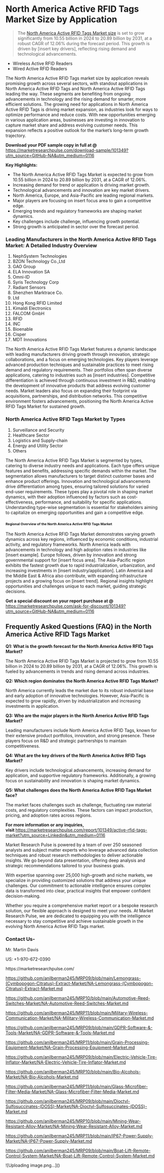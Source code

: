 <h1>North America Active RFID Tags Market&nbsp;Size by Application</h1><blockquote><p>The <a href="https://marketresearchpulse.com/download-sample/101349?utm_source=GitHub-NA&amp;utm_medium=0116">North America Active RFID Tags Market size</a> is set to grow significantly from 10.55 billion in 2024 to 20.89 billion by 2031, at a robust CAGR of 12.06% during the forecast period. This growth is driven by [insert key drivers], reflecting rising demand and technological advancements.</p></blockquote><ul><li>Wireless Active RFID Readers<li> Wired Active RFID Readers</li></ul><p>The North America Active RFID Tags market size by application reveals promising growth across several sectors, with standout applications in North America Active RFID Tags and North America Active RFID Tags leading the way. These segments are benefiting from ongoing advancements in technology and the rising demand for smarter, more efficient solutions. The growing need for applications in North America Active RFID Tags is driving market expansion, as industries look for ways to optimize performance and reduce costs. With new opportunities emerging in various application areas, businesses are investing in innovation to capture market share and address evolving customer needs. This expansion reflects a positive outlook for the market’s long-term growth trajectory.</p><p><strong>Download your PDF sample copy in full at @ </strong><a href="https://marketresearchpulse.com/download-sample/101349?utm_source=GitHub-NA&amp;utm_medium=0116">https://marketresearchpulse.com/download-sample/101349?utm_source=GitHub-NA&amp;utm_medium=0116</a></p><p><strong>Key Highlights: </strong></p><ul><li>The North America Active RFID Tags Market is expected to grow from 10.55 billion in 2024 to 20.89 billion by 2031, at a CAGR of 12.06%.</li><li>Increasing demand for trend or application is driving market growth.</li><li>Technological advancements and innovation are key market drivers.</li><li>North America, Europe, and Asia-Pacific are leading regional markets.</li><li>Major players are focusing on insert focus area to gain a competitive edge.</li><li>Emerging trends and regulatory frameworks are shaping market dynamics.</li><li>Key challenges include challenge, influencing growth potential.</li><li>Strong growth is anticipated in sector over the forecast period.</li></ul><h3>Leading Manufacturers in the North America Active RFID Tags Market: A Detailed Industry Overview</h3><ol><li>NephSystem Technologies</li><li>BZON Technology Co.,Ltd</li><li>GAO Group</li><li>ELA Innovation SA</li><li>Omni-ID</li><li>Syris Technology Corp</li><li>Radiant Sensors</li><li>Shenzhen Marktrace Co.</li><li>Ltd</li><li>Hong Kong RFID Limited</li><li>Kimaldi Electronics</li><li>FALCOM GmbH</li><li>RFID</li><li>INC</li><li>Bioenable</li><li>Cisper</li><li>MDT Innovations</li></ol><div class="flex max-w-full flex-col flex-grow"><div class="min-h-8 text-message flex w-full flex-col items-end gap-2 whitespace-normal break-words [.text-message+&amp;]:mt-5" dir="auto" data-message-author-role="assistant" data-message-id="fd8432e4-4910-450d-b182-61b7bfb0a01f" data-message-model-slug="gpt-4o"><div class="flex w-full flex-col gap-1 empty:hidden first:pt-[3px]"><div class="markdown prose w-full break-words dark:prose-invert light"><p>The North America Active RFID Tags Market features a dynamic landscape with leading manufacturers driving growth through innovation, strategic collaborations, and a focus on emerging technologies. Key players leverage advanced production techniques and sustainable practices to meet rising demand and regulatory requirements. Their portfolios often span diverse applications, catering to industries such as [insert industries]. Competitive differentiation is achieved through continuous investment in R&amp;D, enabling the development of innovative products that address evolving customer needs. Market leaders also focus on expanding their footprint via acquisitions, partnerships, and distribution networks. This competitive environment fosters advancements, positioning the North America Active RFID Tags Market for sustained growth.</p></div></div></div></div><h3>North America Active RFID Tags Market by Types</h3><ol><li>Surveillance and Security<li> Healthcare Sector<li> Logistics and Supply-chain<li> Energy and Utility Sector<li> Others</li></ol><div class="flex max-w-full flex-col flex-grow"><div class="min-h-8 text-message flex w-full flex-col items-end gap-2 whitespace-normal break-words [.text-message+&amp;]:mt-5" dir="auto" data-message-author-role="assistant" data-message-id="084470be-0bb7-4664-bddf-5156b4f41249" data-message-model-slug="gpt-4o-mini"><div class="flex w-full flex-col gap-1 empty:hidden first:pt-[3px]"><div class="markdown prose w-full break-words dark:prose-invert light"><p>The North America Active RFID Tags Market is segmented by types, catering to diverse industry needs and applications. Each type offers unique features and benefits, addressing specific demands within the market. The segmentation allows manufacturers to target distinct customer bases and enhance product offerings. Innovation and technological advancements drive differentiation among types, ensuring tailored solutions for varied end-user requirements. These types play a pivotal role in shaping market dynamics, with their adoption influenced by factors such as cost-effectiveness, performance, and suitability for specific applications. Understanding type-wise segmentation is essential for stakeholders aiming to capitalize on emerging opportunities and gain a competitive edge.</p></div></div></div></div><h3><span style="font-size: 11px;">Regional Overview of the North America Active RFID Tags Market</span></h3><div class="flex max-w-full flex-col flex-grow"><div class="min-h-8 text-message flex w-full flex-col items-end gap-2 whitespace-normal break-words [.text-message+&amp;]:mt-5" dir="auto" data-message-author-role="assistant" data-message-id="e9038762-ce64-4e30-91c9-9bd413514231" data-message-model-slug="gpt-4o-mini"><div class="flex w-full flex-col gap-1 empty:hidden first:pt-[3px]"><div class="markdown prose w-full break-words dark:prose-invert light"><p>The North America Active RFID Tags Market demonstrates varying growth dynamics across key regions, influenced by economic conditions, industrial activity, and regulatory frameworks. North America leads with advancements in technology and high adoption rates in industries like [insert example]. Europe follows, driven by innovation and strong governmental support for [insert focus area]. The Asia-Pacific region exhibits the fastest growth due to rapid industrialization, urbanization, and increasing investments in [insert industry/application]. Latin America and the Middle East &amp; Africa also contribute, with expanding infrastructure projects and a growing focus on [insert trend]. Regional insights highlight opportunities and challenges unique to each market, guiding strategic decisions.</p></div></div></div></div><p><strong>Get a special discount on your report purchase at @ </strong><a href="https://marketresearchpulse.com/ask-for-discount/101349?utm_source=GitHub-NA&amp;utm_medium=0116">https://marketresearchpulse.com/ask-for-discount/101349?utm_source=GitHub-NA&amp;utm_medium=0116</a></p><h2>Frequently Asked Questions (FAQ) in the North America Active RFID Tags Market</h2><p><strong>Q1: What is the growth forecast for the North America Active RFID Tags Market?</strong></p><p>The North America Active RFID Tags Market is projected to grow from 10.55 billion in 2024 to 20.89 billion by 2031, at a CAGR of 12.06%. This growth is fueled by advancements in trends and rising demand across industries.</p><p><strong>Q2: Which region dominates the North America Active RFID Tags Market?</strong></p><p>North America currently leads the market due to its robust industrial base and early adoption of innovative technologies. However, Asia-Pacific is expected to grow rapidly, driven by industrialization and increasing investments in application.</p><p><strong>Q3: Who are the major players in the North America Active RFID Tags Market?</strong></p><p>Leading manufacturers include North America Active RFID Tags, known for their extensive product portfolios, innovation, and strong presence. These players focus on R&amp;D and strategic partnerships to maintain competitiveness.</p><p><strong>Q4: What are the key drivers of the North America Active RFID Tags Market?</strong></p><p>Key drivers include technological advancements, increasing demand for application, and supportive regulatory frameworks. Additionally, a growing focus on sustainability and innovation is shaping market dynamics.</p><p><strong>Q5: What challenges does the North America Active RFID Tags Market face?</strong></p><p>The market faces challenges such as challenge, fluctuating raw material costs, and regulatory complexities. These factors can impact production, pricing, and adoption rates across regions.</p><p><strong>For more information or any inquiries, visit&nbsp;</strong><a href="https://marketresearchpulse.com/report/101349/active-rfid-tags-market?utm_source=Linkedin&utm_medium=0116">https://marketresearchpulse.com/report/101349/active-rfid-tags-market?utm_source=Linkedin&utm_medium=0116</a></p><p>Market Research Pulse is powered by a team of over 250 seasoned analysts and subject matter experts who leverage advanced data collection techniques and robust research methodologies to deliver actionable insights. We go beyond data presentation, offering deep analysis and strategic recommendations tailored to your business goals.</p><p>With expertise spanning over 25,000 high-growth and niche markets, we specialize in providing customized solutions that address your unique challenges. Our commitment to actionable intelligence ensures complex data is transformed into clear, practical insights that empower confident decision-making.</p><p>Whether you require a comprehensive market report or a bespoke research solution, our flexible approach is designed to meet your needs. At Market Research Pulse, we are dedicated to equipping you with the intelligence necessary to stay competitive and achieve sustainable growth in the evolving North America Active RFID Tags market.</p><h3><strong>Contact Us-</strong></h3><p>Mr. Martin Davis</p><p>US: +1-970-672-0390</p><p>https://marketresearchpulse.com/</p><p><a href="https://github.com/anilberman245/MRP09/blob/main/Lemongrass-(Cymbopogon-Citratus)-Extract-Market/NA-Lemongrass-(Cymbopogon-Citratus)-Extract-Market.md">https://github.com/anilberman245/MRP09/blob/main/Lemongrass-(Cymbopogon-Citratus)-Extract-Market/NA-Lemongrass-(Cymbopogon-Citratus)-Extract-Market.md</a></p><p><a href="https://github.com/anilberman245/MRP10/blob/main/Automotive-Reed-Switches-Market/NA-Automotive-Reed-Switches-Market.md">https://github.com/anilberman245/MRP10/blob/main/Automotive-Reed-Switches-Market/NA-Automotive-Reed-Switches-Market.md</a></p><p><a href="https://github.com/anilberman245/MRP11/blob/main/Military-Wireless-Communication-Market/NA-Military-Wireless-Communication-Market.md">https://github.com/anilberman245/MRP11/blob/main/Military-Wireless-Communication-Market/NA-Military-Wireless-Communication-Market.md</a></p><p><a href="https://github.com/anilberman245/MRP09/blob/main/GDPR-Software-&-Tools-Market/NA-GDPR-Software-&-Tools-Market.md">https://github.com/anilberman245/MRP09/blob/main/GDPR-Software-&-Tools-Market/NA-GDPR-Software-&-Tools-Market.md</a></p><p><a href="https://github.com/anilberman245/MRP11/blob/main/Grain-Processing-Equipment-Market/NA-Grain-Processing-Equipment-Market.md">https://github.com/anilberman245/MRP11/blob/main/Grain-Processing-Equipment-Market/NA-Grain-Processing-Equipment-Market.md</a></p><p><a href="https://github.com/anilberman245/MRP09/blob/main/Electric-Vehicle-Tire-Inflator-Market/NA-Electric-Vehicle-Tire-Inflator-Market.md">https://github.com/anilberman245/MRP09/blob/main/Electric-Vehicle-Tire-Inflator-Market/NA-Electric-Vehicle-Tire-Inflator-Market.md</a></p><p><a href="https://github.com/anilberman245/MRP10/blob/main/Bio-Alcohols-Market/NA-Bio-Alcohols-Market.md">https://github.com/anilberman245/MRP10/blob/main/Bio-Alcohols-Market/NA-Bio-Alcohols-Market.md</a></p><p><a href="https://github.com/anilberman245/MRP11/blob/main/Glass-Microfiber-Filter-Media-Market/NA-Glass-Microfiber-Filter-Media-Market.md">https://github.com/anilberman245/MRP11/blob/main/Glass-Microfiber-Filter-Media-Market/NA-Glass-Microfiber-Filter-Media-Market.md</a></p><p><a href="https://github.com/anilberman245/MRP09/blob/main/Dioctyl-Sulfosuccinates-(DOSS)-Market/NA-Dioctyl-Sulfosuccinates-(DOSS)-Market.md">https://github.com/anilberman245/MRP09/blob/main/Dioctyl-Sulfosuccinates-(DOSS)-Market/NA-Dioctyl-Sulfosuccinates-(DOSS)-Market.md</a></p><p><a href="https://github.com/anilberman245/MRP10/blob/main/Mining-Wear-Resistant-Alloy-Market/NA-Mining-Wear-Resistant-Alloy-Market.md">https://github.com/anilberman245/MRP10/blob/main/Mining-Wear-Resistant-Alloy-Market/NA-Mining-Wear-Resistant-Alloy-Market.md</a></p><p><a href="https://github.com/anilberman245/MRP11/blob/main/IP67-Power-Supply-Market/NA-IP67-Power-Supply-Market.md">https://github.com/anilberman245/MRP11/blob/main/IP67-Power-Supply-Market/NA-IP67-Power-Supply-Market.md</a></p><p><a href="https://github.com/anilberman245/MRP09/blob/main/Boat-Lift-Remote-Control-System-Market/NA-Boat-Lift-Remote-Control-System-Market.md">https://github.com/anilberman245/MRP09/blob/main/Boat-Lift-Remote-Control-System-Market/NA-Boat-Lift-Remote-Control-System-Market.md</a></p>
![Uploading image.png…]()
